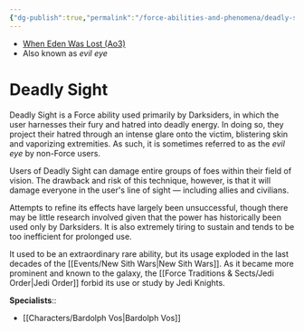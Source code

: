 ```yaml
---
{"dg-publish":true,"permalink":"/force-abilities-and-phenomena/deadly-sight/","tags":["dark","alter","forcepower"]}
---
```


- [When Eden Was Lost (Ao3)](https://archiveofourown.org/works/19334440/chapters/45992584)
- Also known as *evil eye*
# Deadly Sight
Deadly Sight is a Force ability used primarily by Darksiders, in which the user harnesses their fury and hatred into deadly energy. In doing so, they project their hatred through an intense glare onto the victim, blistering skin and vaporizing extremities. As such, it is sometimes referred to as the *evil eye* by non-Force users.

Users of Deadly Sight can damage entire groups of foes within their field of vision. The drawback and risk of this technique, however, is that it will damage everyone in the user's line of sight — including allies and civilians. 

Attempts to refine its effects have largely been unsuccessful, though there may be little research involved given that the power has historically been used only by Darksiders. It is also extremely tiring to sustain and tends to be too inefficient for prolonged use. 

It used to be an extraordinary rare ability, but its usage exploded in the last decades of the [[Events/New Sith Wars\|New Sith Wars]]. As it became more prominent and known to the galaxy, the [[Force Traditions & Sects/Jedi Order\|Jedi Order]] forbid its use or study by Jedi Knights. 

**Specialists**::
- [[Characters/Bardolph Vos\|Bardolph Vos]]
